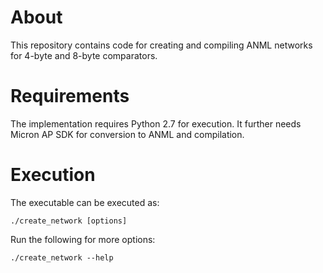 About
=====
This repository contains code for creating and compiling ANML networks
for 4-byte and 8-byte comparators.

Requirements
============
The implementation requires Python 2.7 for execution.
It further needs Micron AP SDK for conversion to ANML and compilation.

Execution
=========
The executable can be executed as:
```
./create_network [options]
```
Run the following for more options:
```
./create_network --help
```

